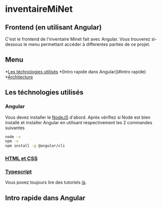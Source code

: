 # inventaireMiNet

## Frontend (en utilisant Angular)

C'est le frontend de l'inventaire Minet fait avec Angular. Vous trouverez si-dessous le menu permettant accéder à differentes parties de ce projet.

## Menu

*[Les téchnologies utilisés](#téchnologies)
*[Intro rapide dans Angular](#intro rapide)
*[Architecture](#architecture)

## Les téchnologies utilisés
### Angular
Vous devez installer le [NodeJS](https://nodejs.org/en/) d'abord. Après vérifiez si Node est bien installé et installer Angular en utilisant respectivement les 2 commandes suivantes

```bash
node -v
npm -v
npm install -g @angular/cli
```
### [HTML et CSS](http://fr.html.net/)
### [Typescript](https://www.typescriptlang.org/)
Vous povez toujours lire des tutoriels [là](https://angular.io/tutorial/toh-pt1).

## Intro rapide dans Angular
